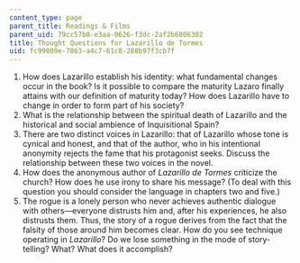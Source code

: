 ```yaml
---
content_type: page
parent_title: Readings & Films
parent_uid: 79cc57b0-e3aa-0626-f3dc-2af2b6806302
title: Thought Questions for Lazarillo de Tormes
uid: fc99809e-7863-a4c7-61c8-288b97f3cb7f
---
```


1.  How does Lazarillo establish his identity: what fundamental changes occur in the book? Is it possible to compare the maturity Lazaro finally attains with our definition of maturity today? How does Lazarillo have to change in order to form part of his society?
2.  What is the relationship between the spiritual death of Lazarillo and the historical and social ambience of Inquisitional Spain?
3.  There are two distinct voices in Lazarillo: that of Lazarillo whose tone is cynical and honest, and that of the author, who in his intentional anonymity rejects the fame that his protagonist seeks. Discuss the relationship between these two voices in the novel.
4.  How does the anonymous author of _Lazarillo de Tormes_ criticize the church? How does he use irony to share his message? (To deal with this question you should consider the language in chapters two and five.)
5.  The rogue is a lonely person who never achieves authentic dialogue with others—everyone distrusts him and, after his experiences, he also distrusts them. Thus, the story of a rogue derives from the fact that the falsity of those around him becomes clear. How do you see technique operating in _Lazarillo_? Do we lose something in the mode of story-telling? What? What does it accomplish?
